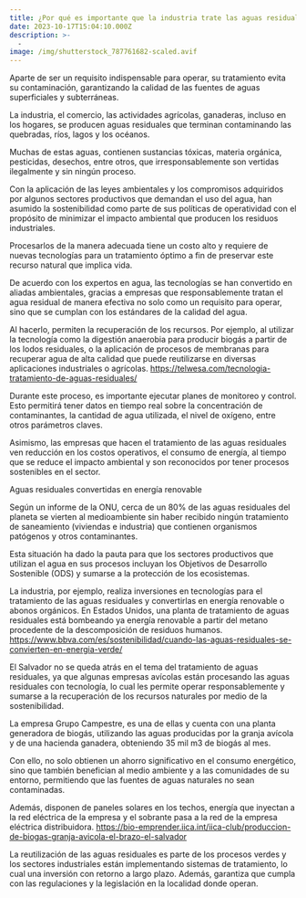 ```yaml
---
title: ¿Por qué es importante que la industria trate las aguas residuales?
date: 2023-10-17T15:04:10.000Z
description: >-
  -
image: /img/shutterstock_787761682-scaled.avif
---
```


Aparte de ser un requisito indispensable para operar, su tratamiento evita su contaminación, garantizando la calidad de las fuentes de aguas superficiales y subterráneas.

La industria, el comercio, las actividades agrícolas, ganaderas, incluso en los hogares, se producen aguas residuales que terminan contaminando las quebradas, ríos, lagos y los océanos.

Muchas de estas aguas, contienen sustancias tóxicas, materia orgánica, pesticidas, desechos, entre otros,  que irresponsablemente son vertidas ilegalmente y sin ningún proceso.

Con la aplicación de las leyes ambientales y los compromisos adquiridos por algunos sectores productivos que demandan el uso del agua, han asumido la sostenibilidad como parte de sus políticas de operatividad con el propósito de minimizar el impacto ambiental que producen los residuos industriales.

Procesarlos de la manera adecuada tiene un costo alto y requiere de nuevas tecnologías para un tratamiento óptimo a fin de preservar este recurso natural que implica vida.

De acuerdo con los expertos en agua, las tecnologías se han convertido en aliadas ambientales, gracias a empresas que responsablemente tratan el agua residual de manera efectiva no solo como un requisito para operar, sino que se cumplan con los estándares de la calidad del agua.

Al hacerlo, permiten la recuperación de los recursos. Por ejemplo, al utilizar la tecnología como la digestión anaerobia para producir biogás a partir de los lodos residuales, o la aplicación de procesos de membranas para recuperar agua de alta calidad que puede reutilizarse en diversas aplicaciones industriales o agrícolas. https://telwesa.com/tecnologia-tratamiento-de-aguas-residuales/

Durante este proceso, es importante ejecutar planes de monitoreo y control. Esto permitirá tener datos en tiempo real sobre la concentración de contaminantes, la cantidad de agua utilizada, el nivel de oxígeno, entre otros parámetros claves.

Asimismo, las empresas que hacen el tratamiento de las aguas residuales ven reducción en los costos operativos, el consumo de energía, al tiempo que se reduce el impacto ambiental y son reconocidos por tener procesos sostenibles en el sector.

Aguas residuales convertidas en energía renovable

Según un informe de la ONU, cerca de un 80% de las aguas residuales del planeta se vierten al medioambiente sin haber recibido ningún tratamiento de saneamiento (viviendas e industria) que contienen organismos patógenos y otros contaminantes.

Esta situación ha dado la pauta para que los sectores productivos que utilizan el agua en sus procesos incluyan los Objetivos de Desarrollo Sostenible (ODS) y sumarse a la protección de los ecosistemas.

La industria, por ejemplo, realiza inversiones en tecnologías para el tratamiento de las aguas residuales y convertirlas en energía renovable o abonos orgánicos. En Estados Unidos, una planta de tratamiento de aguas residuales está bombeando ya energía renovable a partir del metano procedente de la descomposición de residuos humanos. https://www.bbva.com/es/sostenibilidad/cuando-las-aguas-residuales-se-convierten-en-energia-verde/

El Salvador no se queda atrás en el tema del tratamiento de aguas residuales, ya que algunas empresas avícolas están procesando las aguas residuales con tecnología, lo cual les permite operar responsablemente y sumarse a la recuperación de los recursos naturales por medio de la sostenibilidad.

La empresa Grupo Campestre, es una de ellas y cuenta con una planta generadora de biogás, utilizando las aguas producidas por la granja avícola y de una hacienda ganadera, obteniendo 35 mil m3 de biogás al mes.

Con ello, no solo obtienen un ahorro significativo en el consumo energético, sino que también benefician al medio ambiente y a las comunidades de su entorno, permitiendo que las fuentes de aguas naturales no sean contaminadas.

Además, disponen de paneles solares en los techos, energía que inyectan a la red eléctrica de la empresa y el sobrante pasa a la red de la empresa eléctrica distribuidora. https://bio-emprender.iica.int/iica-club/produccion-de-biogas-granja-avicola-el-brazo-el-salvador

La reutilización de las aguas residuales es parte de los procesos verdes y los sectores industriales están implementando sistemas de tratamiento, lo cual una inversión con retorno a largo plazo. Además, garantiza que cumpla con las regulaciones y la legislación en la localidad donde operan.
